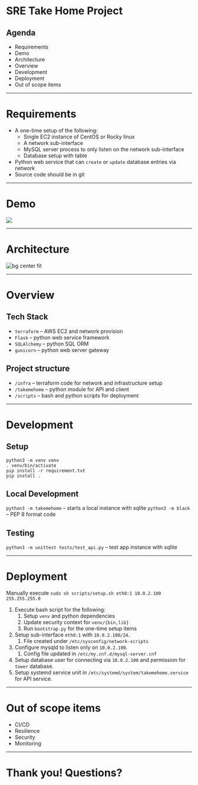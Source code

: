 # SRE Take Home Project
## Agenda
- Requirements
- Demo
- Architecture
- Overview
- Development
- Deployment
- Out of scope items

---

# Requirements
- A one-time setup of the following:
    - Single EC2 instance of CentOS or Rocky linux 
    - A network sub-interface
    - MySQL server process to only listen on the network sub-interface
    - Database setup with table
- Python web service that can `create` or `update` database entries via network
- Source code should be in git

---

# Demo

![](http://bladerunnerjs.org/blog/img/demo-time.jpg)

___

# Architecture 

![bg center fit](diagrams/overview.svg)

---

# Overview

## Tech Stack

- `terraform` – AWS EC2 and network provision
- `Flask` – python web service framework
- `SQLAlchemy` – python SQL ORM
- `gunicorn` – python web server gateway 

## Project structure

- `/infra` – terraform code for network and infrastructure setup
- `/takemehome` – python module for API and client
- `/scripts` – bash and python scripts for deployment

---

# Development

## Setup

```
python3 -m venv venv
. venv/bin/activate
pip install -r requirement.txt
pip install .
```

## Local Development

`python3 -m takemehome` – starts a local instance with sqlite
`python3 -m black` – PEP 8 format code

## Testing

`python3 -m unittest tests/test_api.py` – test app instance with sqlite


---

# Deployment

Manually execute `sudo sh scripts/setup.sh eth0:1 10.0.2.100 255.255.255.0`

1. Execute bash script for the following:
    1. Setup `venv` and python dependencies
    1. Update security context for `venv/{bin,lib}` 
    1. Run `bootstrap.py` for the one-time setup items
1. Setup sub-interface `eth0:1` with `10.0.2.100/24`.
    1. File created under `/etc/sysconfig/network-scripts`
1. Configure mysqld to listen only on `10.0.2.100`.
    1. Config file updated in `/etc/my.cnf.d/mysql-server.cnf`
1. Setup database user for connecting via `10.0.2.100` and permission for `tower` database.
1. Setup systemd service unit in `/etc/systemd/system/takemehome.service` for API service.

---

# Out of scope items

- CI/CD
- Resilience
- Security
- Monitoring

---

# Thank you! Questions?
